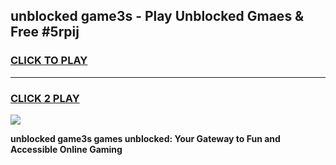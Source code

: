 
## unblocked game3s - Play Unblocked Gmaes & Free #5rpij
<h3>
<a href="https://news.freeplayer.one?title=unblocked_game3s&ref=24F">CLICK TO PLAY</a></h3>
<hr>

<h3>
<a href="https://news.freeplayer.one?title=unblocked_game3s&ref=24F">CLICK 2 PLAY</a>
  
</h3>

<a href="https://news.freeplayer.one?title=unblocked_game3s&ref=24F/"><img src="https://clearcache.store/games.png"></a>


**unblocked game3s games unblocked: Your Gateway to Fun and Accessible Online Gaming**
